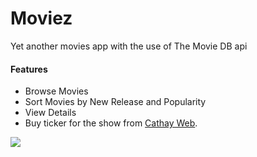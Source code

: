 # Moviez
Yet another movies app with the use of The Movie DB api


#### Features
- Browse Movies 
- Sort Movies by New Release and Popularity 
- View Details
- Buy ticker for the show from <a href="www.cathaycineplexes.com.sg">Cathay Web</a>.



![](https://raw.githubusercontent.com/JiorMajor/Moviez/tree/master/misc/img/google-play-badge.png)
